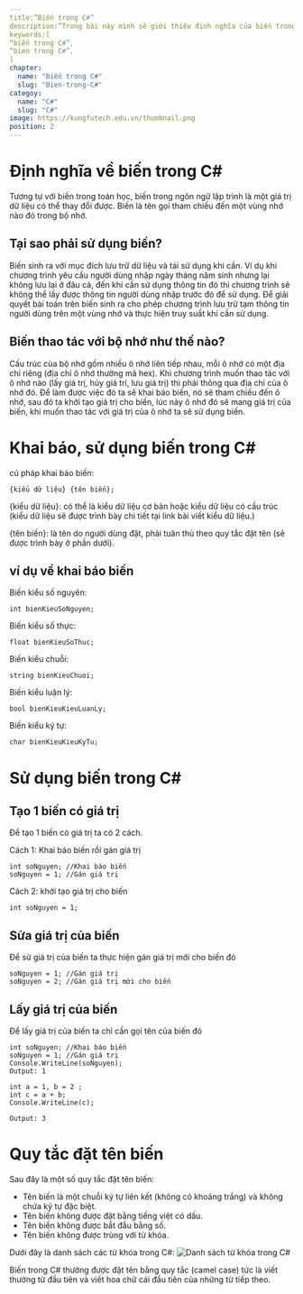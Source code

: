 ```yaml
---
title:”Biến trong C#”
description:”Trong bài này mình sẽ giới thiệu định nghĩa của biến trong C#, cách hoạt động của biến và cách thao tác với biến và cuối cùng là quy tắc đặt tên biến”
keywords:[
“biến trong C#”,
“bien trong C#”,
]
chapter:
  name: "Biến trong C#"
  slug: "Bien-trong-C#"
categoy:
  name: "C#"
  slug: "C#"
image: https://kungfutech.edu.vn/thumbnail.png
position: 2
---
```


# Định nghĩa về biến trong C#

<content-info>
Tương tự với biến trong toán học, biến trong ngôn ngữ lập trình là một giá trị dữ liệu có thể thay đổi được. Biến là tên gọi tham chiếu đến một vùng nhớ nào đó trong bộ nhớ.
</content-info>

## Tại sao phải sử dụng biến?

Biến sinh ra với mục đích lưu trữ dữ liệu và tái sử dụng khi cần. Ví dụ khi chương trình yêu cầu người dùng nhập ngày tháng năm sinh nhưng lại không lưu lại ở đâu cả, đến khi cần sử dụng thông tin đó thì chương trình sẽ không thể lấy được thông tin người dùng nhập trước đó để sử dụng. Để giải quyết bài toán trên biến sinh ra cho phép chương trình lưu trữ tạm thông tin người dùng trên một vùng nhớ và thực hiện truy suất khi cần sử dụng.

## Biến thao tác với bộ nhớ như thế nào?

Cấu trúc của bộ nhớ gồm nhiều ô nhớ liên tiếp nhau, mỗi ô nhớ có một địa chỉ riêng (địa chỉ ô nhớ thường mã hex). Khi chương trình muốn thao tác với ô nhớ nào (lấy giá trị, hủy giá trí, lưu giá trị) thì phải thông qua địa chỉ của ô nhớ đó. Để làm được việc đó ta sẽ khai báo biến, nó sẽ tham chiếu đến ô nhớ, sau đó ta khởi tạo giá trị cho biến, lúc này ô nhớ đó sẽ mang giá trị của biến, khi muốn thao tác với giá trị của ô nhớ ta sẽ sử dụng biến.

# Khai báo, sử dụng biến trong C#

cú pháp khai báo biến:

```
{kiểu dữ liệu} {tên biến};
```

{kiểu dữ liệu}: có thể là kiểu dữ liệu cơ bản hoặc kiểu dữ liệu có cầu trúc (kiểu dữ liệu sẽ được trình bày chi tiết tại link bài viết kiểu dữ liệu.)

{tên biến}: là tên do người dùng đặt, phải tuân thủ theo quy tắc đặt tên (sẽ được trình bày ở phần dưới).

## ví dụ về khai báo biến

Biến kiểu số nguyên:

```
int bienKieuSoNguyen;
```

Biến kiểu số thực:

```
float bienKieuSoThuc;
```

Biến kiểu chuỗi:

```
string bienKieuChuoi;
```

Biến kiểu luận lý:

```
bool bienKieuKieuLuanLy;
```

Biến kiểu ký tự:

```
char bienKieuKieuKyTu;
```

# Sử dụng biến trong C#

## Tạo 1 biến có giá trị

Để tạo 1 biến có giá trị ta có 2 cách.
<space><space>

Cách 1: Khai báo biến rồi gán giá trị

```
int soNguyen; //Khai báo biến
soNguyen = 1; //Gán giá trị
```

Cách 2: khởi tạo giá trị cho biến

```
int soNguyen = 1;
```

## Sửa giá trị của biến

Để sử giá trị của biến ta thực hiện gán giá trị mới cho biến đó

```
soNguyen = 1; //Gán giá trị
soNguyen = 2; //Gán giá trị mới cho biến
```

## Lấy giá trị của biến

Để lấy giá trị của biến ta chỉ cần gọi tên của biến đó

```
int soNguyen; //Khai báo biến
soNguyen = 1; //Gán giá trị
Console.WriteLine(soNguyen);
Output: 1
```

```
int a = 1, b = 2 ;
int c = a + b; 
Console.WriteLine(c);

Output: 3
```

# Quy tắc đặt tên biến

Sau đây là một số quy tắc đặt tên biến:

- Tên biến là một chuỗi ký tự liên kết (không có khoảng trắng) và không chứa ký tự đặc biệt.
- Tên biến không được đặt bằng tiếng việt có dấu.
- Tên biến không được bắt đầu bằng số.
- Tên biến không được trùng với từ khóa.

Dưới đây là danh sách các từ khóa trong C#:
![Danh sách từ khóa trong C#](https://user-images.githubusercontent.com/50008521/183381973-fda2b2d9-3a74-48e1-a732-b6e02a2fbdba.jpg)

<content-info>
Biến trong C# thường được đặt tên bằng quy tắc (camel case) tức là viết thường từ đầu tiên và viết hoa chữ cái đầu tiên của những từ tiếp theo.
</content-info>

